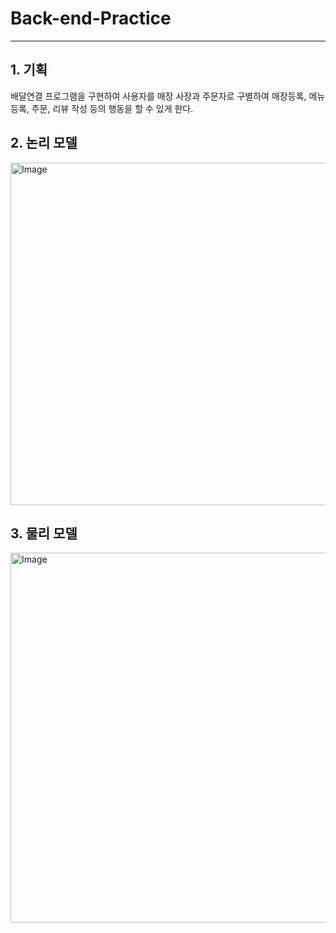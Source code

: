 <h1>Back-end-Practice</h1>
<hr>
<h2>1. 기획</h2>
<p>배달연결 프로그램을 구현하여 사용자를 매장 사장과 주문자로 구별하여 매장등록, 메뉴 등록, 주문, 리뷰 작성 등의 행동을 할 수 있게 한다.</p>
<h2>2. 논리 모델</h2>
<img width="718" height="548" alt="Image" src="https://github.com/user-attachments/assets/0f869b7b-0799-4222-b142-17f92e44f578" />
<h2>3. 물리 모델</h2>
<img width="854" height="592" alt="Image" src="https://github.com/user-attachments/assets/25d280d8-109e-42a7-bcc2-f9674cd61c0a" />
